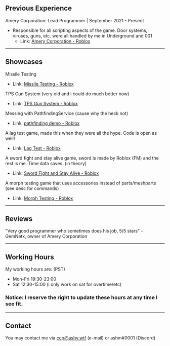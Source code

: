 ## Previous Experience

Amery Corporation: Lead Programmer | September 2021 - Present 
 - Responsible for all scripting aspects of the game. Door systems, viruses, guns, etc. were all handled by me in Underground and 001
    - Link: [Amery Corporation - Roblox](https://www.roblox.com/groups/8234266/Amery-Corporation#!/about)

---

## Showcases

Missile Testing
- Link: [Missile Testing - Roblox](https://www.roblox.com/games/7062804647/Missile-Testing-TZF)

TPS Gun System (very old and i could do much better now)
- Link: [TPS Gun System - Roblox](https://www.roblox.com/games/6540765133/Project-Tartarus)

Messing with PathfindingService (cause why the heck not)
- Link: [pathfinding demo - Roblox](https://www.roblox.com/games/7038267227/pathfinding-demo)

A lag test game, made this when they were all the hype. Code is open as well!
- Link: [Lag Test - Roblox](https://www.roblox.com/games/6868092600/Lag-Test-OPEN-SOURCE)

A sword fight and stay alive game, sword is made by Roblox (FM) and the rest is me. Time data saves. (in theory)
- Link: [Sword Fight and Stay Alive - Roblox](https://www.roblox.com/games/7138137169/Sword-Fight-and-Stay-Alive)

A morph testing game that uses accessories instead of parts/meshparts (see desc for commands)
- Link: [Morph Testing - Roblox](https://www.roblox.com/games/8747645850/Untitled-Game)

---

## Reviews

"Very good programmer who sometimes does his job, 5/5 stars" - GemNetx, owner of Amery Corporation

---

## Working Hours
My working hours are: (PST)
- Mon-Fri 19:30-23:00
- Sat 12:30-15:00 (i only work on sat for overtime/etc)

### Notice: I reserve the right to update these hours at any time I see fit.

---

## Contact

You may contact me via ccp@ashy.wtf (e-mail) or ashm#0001 (Discord)
